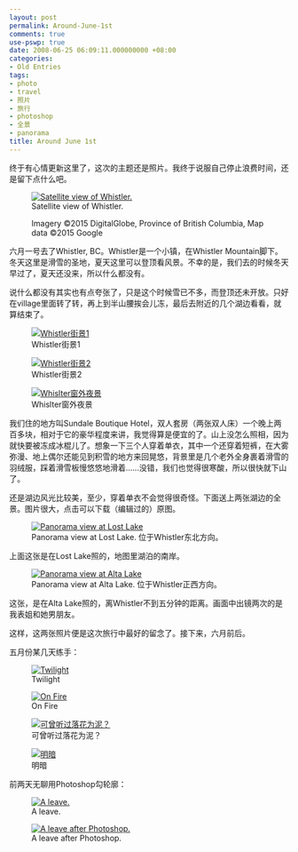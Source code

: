 ```yaml
---
layout: post
permalink: Around-June-1st
comments: true
use-pswp: true
date: 2008-06-25 06:09:11.000000000 +08:00
categories:
- Old Entries
tags:
- photo
- travel
- 照片
- 旅行
- photoshop
- 全景
- panorama
title: Around June 1st
---
```

终于有心情更新这里了，这次的主题还是照片。我终于说服自己停止浪费时间，还是留下点什么吧。

<div class="imgDisplay monod" style="max-width: 600px;" itemscope itemtype="http://schema.org/ImageGallery">
  <figure itemprop="associatedMedia" itemscope itemtype="http://schema.org/ImageObject">
    <a href="/assets/images/maps-whistler-1024x486.png" itemprop="contentUrl" data-size="1024x486" >
    <img src="/assets/images/maps-whistler-600x285.png" itemprop="thumbnail" alt="Satellite view of Whistler." />
    </a>
    <figcaption itemprop="caption description">Satellite view of Whistler.<br/><p class="tiny">Imagery ©2015 DigitalGlobe, Province of British Columbia, Map data ©2015 Google</p></figcaption>
  </figure>
</div>

六月一号去了Whistler, BC。Whistler是一个小镇，在Whistler Mountain脚下。冬天这里是滑雪的圣地，夏天这里可以登顶看风景。不幸的是，我们去的时候冬天早过了，夏天还没来，所以什么都没有。

<!--excerpt-->

说什么都没有其实也有点夸张了，只是这个时候雪已不多，而登顶还未开放。只好在village里面转了转，再上到半山腰挨会儿冻，最后去附近的几个湖边看看，就算结束了。

<div class="imgDisplay monoh" style="clear: both;" itemscope itemtype="http://schema.org/ImageGallery">
  <figure itemprop="associatedMedia" itemscope itemtype="http://schema.org/ImageObject">
    <a href="/assets/old/06012008020-1024x768.jpg" itemprop="contentUrl" data-size="1024x768">
    <img src="/assets/old/06012008020-300x225.jpg" itemprop="thumbnail" alt="Whistler街景1" />
    </a>
    <figcaption itemprop="caption description">Whistler街景1</figcaption>
  </figure>
  <figure itemprop="associatedMedia" itemscope itemtype="http://schema.org/ImageObject">
    <a href="/assets/old/06012008021-1024x768.jpg" itemprop="contentUrl" data-size="1024x768">
    <img src="/assets/old/06012008021-300x225.jpg" itemprop="thumbnail" alt="Whistler街景2" />
    </a>
    <figcaption itemprop="caption description">Whistler街景2</figcaption>
  </figure>
  <figure itemprop="associatedMedia" itemscope itemtype="http://schema.org/ImageObject">
    <a href="/assets/old/DSC03204-1024x768.jpg" itemprop="contentUrl" data-size="1024x768">
    <img src="/assets/old/DSC03204-300x225.jpg" itemprop="thumbnail" alt="Whislter窗外夜景" />
    </a>
    <figcaption itemprop="caption description">Whislter窗外夜景</figcaption>
  </figure>
</div>

我们住的地方叫Sundale Boutique Hotel，双人套房（两张双人床）一个晚上两百多块，相对于它的豪华程度来讲，我觉得算是便宜的了。山上没怎么照相，因为就快要被冻成冰棍儿了。想象一下三个人穿着单衣，其中一个还穿着短裤，在大雾弥漫、地上偶尔还能见到积雪的地方来回晃悠，背景里是几个老外全身裹着滑雪的羽绒服，踩着滑雪板慢悠悠地滑着……没错，我们也觉得很寒酸，所以很快就下山了。

还是湖边风光比较美，至少，穿着单衣不会觉得很奇怪。下面送上两张湖边的全景。图片很大，点击可以下载（编辑过的）原图。

<div class="imgDisplay monod" style="max-width: 600px;" itemscope itemtype="http://schema.org/ImageGallery">
  <figure itemprop="associatedMedia" itemscope itemtype="http://schema.org/ImageObject">
    <a href="/assets/old/LostLakeCorrected-1600x570.jpg" itemprop="contentUrl" data-size="1600x570" >
    <img src="/assets/old/LostLakeCorrected-600x214.jpg" itemprop="thumbnail" alt="Panorama view at Lost Lake" />
    </a>
    <figcaption itemprop="caption description">Panorama view at Lost Lake. 位于Whistler东北方向。</figcaption>
  </figure>
</div>

上面这张是在Lost Lake照的，地图里湖泊的南岸。

<div class="imgDisplay monod" style="max-width: 600px;" itemscope itemtype="http://schema.org/ImageGallery">
  <figure itemprop="associatedMedia" itemscope itemtype="http://schema.org/ImageObject">
    <a href="/assets/old/AltaLakeCorrected-1600x694.jpg" itemprop="contentUrl" data-size="1600x694" >
    <img src="/assets/old/AltaLakeCorrected-600x260.jpg" itemprop="thumbnail" alt="Panorama view at Alta Lake" />
    </a>
    <figcaption itemprop="caption description">Panorama view at Alta Lake. 位于Whistler正西方向。</figcaption>
  </figure>
</div>

这张，是在Alta Lake照的，离Whistler不到五分钟的距离。画面中出镜两次的是我表姐和她男朋友。

这样，这两张照片便是这次旅行中最好的留念了。接下来，六月前后。

五月份某几天练手：

<div class="imgDisplay monoh" style="clear: both;" itemscope itemtype="http://schema.org/ImageGallery">
  <figure itemprop="associatedMedia" itemscope itemtype="http://schema.org/ImageObject">
    <a href="/assets/old/DSC03040-1024x768.jpg" itemprop="contentUrl" data-size="1024x768">
    <img src="/assets/old/DSC03040-300x225.jpg" itemprop="thumbnail" alt="Twilight" />
    </a>
    <figcaption itemprop="caption description">Twilight</figcaption>
  </figure>
  <figure itemprop="associatedMedia" itemscope itemtype="http://schema.org/ImageObject">
    <a href="/assets/old/DSC03057-576x768.jpg" itemprop="contentUrl" data-size="576x768">
    <img src="/assets/old/DSC03057-300x400.jpg" itemprop="thumbnail" alt="On Fire" />
    </a>
    <figcaption itemprop="caption description">On Fire</figcaption>
  </figure>
  <figure itemprop="associatedMedia" itemscope itemtype="http://schema.org/ImageObject">
    <a href="/assets/old/DSC03077-1024x768.jpg" itemprop="contentUrl" data-size="1024x768">
    <img src="/assets/old/DSC03077-300x225.jpg" itemprop="thumbnail" alt="可曾听过落花为泥？" />
    </a>
    <figcaption itemprop="caption description">可曾听过落花为泥？</figcaption>
  </figure>
  <figure itemprop="associatedMedia" itemscope itemtype="http://schema.org/ImageObject">
    <a href="/assets/old/DSC03096-1024x768.jpg" itemprop="contentUrl" data-size="1024x768">
    <img src="/assets/old/DSC03096-300x225.jpg" itemprop="thumbnail" alt="明暗" />
    </a>
    <figcaption itemprop="caption description">明暗</figcaption>
  </figure>
</div>

前两天无聊用Photoshop勾轮廓：

<div class="imgDisplay monow" style="clear: both;" itemscope itemtype="http://schema.org/ImageGallery">
  <figure itemprop="associatedMedia" itemscope itemtype="http://schema.org/ImageObject">
    <a href="/assets/old/DSC03313-576x768.jpg" itemprop="contentUrl" data-size="576x768">
    <img src="/assets/old/DSC03313-300x400.jpg" itemprop="thumbnail" alt="A leave." />
    </a>
    <figcaption itemprop="caption description">A leave.</figcaption>
  </figure>
  <figure itemprop="associatedMedia" itemscope itemtype="http://schema.org/ImageObject">
    <a href="/assets/old/DSC03313-abstract-576x768.jpg" itemprop="contentUrl" data-size="576x768">
    <img src="/assets/old/DSC03313-abstract-300x400.jpg" itemprop="thumbnail" alt="A leave after Photoshop." />
    </a>
    <figcaption itemprop="caption description">A leave after Photoshop.</figcaption>
  </figure>
</div>
<p class="tiny">&nbsp;</p>

